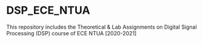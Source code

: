# DSP_ECE_NTUA

This repository includes the Theoretical &amp; Lab Assignments on Digital Signal Processing (DSP) course of ECE NTUA [2020-2021]
